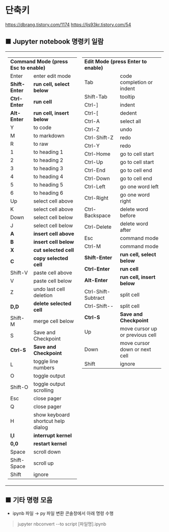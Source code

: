 # 단축키

<https://dbrang.tistory.com/1174>
<https://ljs93kr.tistory.com/54>

## ■ Jupyter notebook 명령키 일람

<table>
<tr><td valign=top>
<table>
<tr><td colspan=2><b>Command Mode (press Esc to enable)</b></td></tr>
<tr><td>Enter</td><td>enter edit mode</td></tr>
<tr><td><b>Shift-Enter</b></td><td><b>run cell, select below</b></td></tr>
<tr><td><b>Ctrl-Enter</b></td><td><b>run cell</b></td></tr>
<tr><td><b>Alt-Enter</b></td><td><b>run cell, insert below</b></td></tr>
<tr><td>Y</td><td>to code</td></tr>
<tr><td>M</td><td>to markdown</td></tr>
<tr><td>R</td><td>to raw</td></tr>
<tr><td>1</td><td>to heading 1</td></tr>
<tr><td>2</td><td>to heading 2</td></tr>
<tr><td>3</td><td>to heading 3</td></tr>
<tr><td>4</td><td>to heading 4</td></tr>
<tr><td>5</td><td>to heading 5</td></tr>
<tr><td>6</td><td>to heading 6</td></tr>
<tr><td>Up</td><td>select cell above</td></tr>
<tr><td>K</td><td>select cell above</td></tr>
<tr><td>Down</td><td>select cell below</td></tr>
<tr><td>J</td><td>select cell below</td></tr>
<tr><td><b>A</b></td><td><b>insert cell above</b></td></tr>
<tr><td><b>B</b></td><td><b>insert cell below</b></td></tr>
<tr><td><b>X</b></td><td><b>cut selected cell</b></td></tr>
<tr><td><b>C</b></td><td><b>copy selected cell</b></td></tr>
<tr><td>Shift-V</td><td>paste cell above</td></tr>
<tr><td>V</td><td>paste cell below</td></tr>
<tr><td>Z</td><td>undo last cell deletion</td></tr>
<tr><td><b>D,D</b></td><td><b>delete selected cell</b></td></tr>
<tr><td>Shift-M</td><td>merge cell below</td></tr>
<tr><td>S</td><td>Save and Checkpoint</td></tr>
<tr><td><b>Ctrl-S</b></td><td><b>Save and Checkpoint</b></td></tr>
<tr><td>L</td><td>toggle line numbers</td></tr>
<tr><td>O</td><td>toggle output</td></tr>
<tr><td>Shift-O</td><td>toggle output scrolling</td></tr>
<tr><td>Esc</td><td>close pager</td></tr>
<tr><td>Q</td><td>close pager</td></tr>
<tr><td>H</td><td>show keyboard shortcut help dialog</td></tr>
<tr><td><b>I,I</b></td><td><b>interrupt kernel</b></td></tr>
<tr><td><b>0,0</b></td><td><b>restart kernel</b></td></tr>
<tr><td>Space</td><td>scroll down</td></tr>
<tr><td>Shift-Space</td><td>scroll up</td></tr>
<tr><td>Shift</td><td>ignore</td></tr>
</table>
</td><td valign=top>
<table>
<tr><td colspan=2><b>Edit Mode (press Enter to enable)</b></td></tr>
<tr><td>Tab</td><td>code completion or indent</td></tr>
<tr><td>Shift-Tab</td><td>tooltip</td></tr>
<tr><td>Ctrl-]</td><td>indent</td></tr>
<tr><td>Ctrl-[</td><td>dedent</td></tr>
<tr><td>Ctrl-A</td><td>select all</td></tr>
<tr><td>Ctrl-Z</td><td>undo</td></tr>
<tr><td>Ctrl-Shift-Z</td><td>redo</td></tr>
<tr><td>Ctrl-Y</td><td>redo</td></tr>
<tr><td>Ctrl-Home</td><td>go to cell start</td></tr>
<tr><td>Ctrl-Up</td><td>go to cell start</td></tr>
<tr><td>Ctrl-End</td><td>go to cell end</td></tr>
<tr><td>Ctrl-Down</td><td>go to cell end</td></tr>
<tr><td>Ctrl-Left</td><td>go one word left</td></tr>
<tr><td>Ctrl-Right</td><td>go one word right</td></tr>
<tr><td>Ctrl-Backspace</td><td>delete word before</td></tr>
<tr><td>Ctrl-Delete</td><td>delete word after</td></tr>
<tr><td>Esc</td><td>command mode</td></tr>
<tr><td>Ctrl-M</td><td>command mode</td></tr>
<tr><td><b>Shift-Enter</b></td><td><b>run cell, select below</b></td></tr>
<tr><td><b>Ctrl-Enter</b></td><td><b>run cell</b></td></tr>
<tr><td><b>Alt-Enter</b></td><td><b>run cell, insert below</b></td></tr>
<tr><td>Ctrl-Shift-Subtract</td><td>split cell</td></tr>
<tr><td>Ctrl-Shift--</td><td>split cell</td></tr>
<tr><td><b>Ctrl-S</b></td><td><b>Save and Checkpoint</b></td></tr>
<tr><td>Up</td><td>move cursor up or previous cell</td></tr>
<tr><td>Down</td><td>move cursor down or next cell</td></tr>
<tr><td>Shift</td><td>ignore</td></tr>
</table>
</td></tr>
</table>

## ■ 기타 명령 모음

- ipynb 파일 → py 파일 변환
  콘솔창에서 아래 명령 수행

> jupyter nbconvert --to script [파일명].ipynb